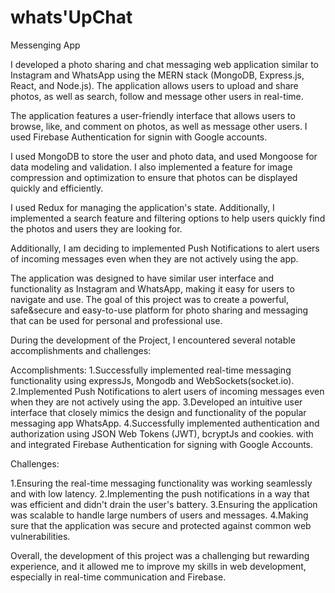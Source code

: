 # whats'UpChat
Messenging App

I developed a photo sharing and chat messaging web application similar to Instagram and WhatsApp using the MERN stack (MongoDB, Express.js, React, and Node.js). The application allows users to upload and share photos, as well as search, follow and message other users in real-time.

The application features a user-friendly interface that allows users to browse, like, and comment on photos, as well as message other users. I used Firebase Authentication for signin with Google accounts. 

I used MongoDB to store the user and photo data, and used Mongoose for data modeling and validation. I also implemented a feature for image compression and optimization to ensure that photos can be displayed quickly and efficiently.

I used Redux for managing the application's state. Additionally, I implemented a search feature and filtering options to help users quickly find the photos and users they are looking for.

Additionally, I am deciding to implemented Push Notifications to alert users of incoming messages even when they are not actively using the app.

The application was designed to have similar user interface and functionality as Instagram and WhatsApp, making it easy for users to navigate and use. The goal of this project was to create a powerful, safe&secure and easy-to-use platform for photo sharing and messaging that can be used for personal and professional use.

During the development of the Project, I encountered several notable accomplishments and challenges:

Accomplishments:
  1.Successfully implemented real-time messaging functionality using expressJs, Mongodb and WebSockets(socket.io).
  2.Implemented Push Notifications to alert users of incoming messages even when they are not actively using the app.
  3.Developed an intuitive user interface that closely mimics the design and functionality of the popular messaging app WhatsApp.
  4.Successfully implemented authentication and authorization using JSON Web Tokens (JWT), bcryptJs and cookies. with and integrated Firebase Authentication for         signing with Google Accounts.
  
Challenges:

  1.Ensuring the real-time messaging functionality was working seamlessly and with low latency.
  2.Implementing the push notifications in a way that was efficient and didn't drain the user's battery.
  3.Ensuring the application was scalable to handle large numbers of users and messages.
  4.Making sure that the application was secure and protected against common web vulnerabilities.
  
Overall, the development of this project was a challenging but rewarding experience, and it allowed me to improve my skills in web development, especially in real-time communication and Firebase.

